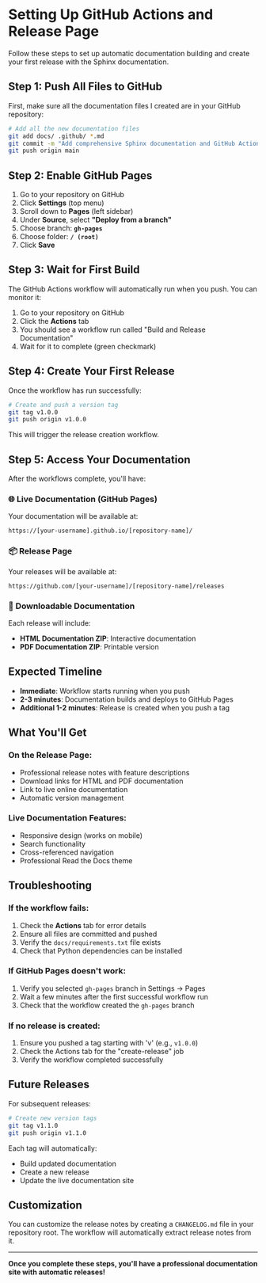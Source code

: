 # Setting Up GitHub Actions and Release Page

Follow these steps to set up automatic documentation building and create your first release with the Sphinx documentation.

## Step 1: Push All Files to GitHub

First, make sure all the documentation files I created are in your GitHub repository:

```bash
# Add all the new documentation files
git add docs/ .github/ *.md
git commit -m "Add comprehensive Sphinx documentation and GitHub Actions workflow"
git push origin main
```

## Step 2: Enable GitHub Pages

1. Go to your repository on GitHub
2. Click **Settings** (top menu)
3. Scroll down to **Pages** (left sidebar)
4. Under **Source**, select **"Deploy from a branch"**
5. Choose branch: **`gh-pages`**
6. Choose folder: **`/ (root)`**
7. Click **Save**

## Step 3: Wait for First Build

The GitHub Actions workflow will automatically run when you push. You can monitor it:

1. Go to your repository on GitHub
2. Click the **Actions** tab
3. You should see a workflow run called "Build and Release Documentation"
4. Wait for it to complete (green checkmark)

## Step 4: Create Your First Release

Once the workflow has run successfully:

```bash
# Create and push a version tag
git tag v1.0.0
git push origin v1.0.0
```

This will trigger the release creation workflow.

## Step 5: Access Your Documentation

After the workflows complete, you'll have:

### 🌐 Live Documentation (GitHub Pages)
Your documentation will be available at:
```
https://[your-username].github.io/[repository-name]/
```

### 📦 Release Page
Your releases will be available at:
```
https://github.com/[your-username]/[repository-name]/releases
```

### 📁 Downloadable Documentation
Each release will include:
- **HTML Documentation ZIP**: Interactive documentation
- **PDF Documentation ZIP**: Printable version

## Expected Timeline

- **Immediate**: Workflow starts running when you push
- **2-3 minutes**: Documentation builds and deploys to GitHub Pages
- **Additional 1-2 minutes**: Release is created when you push a tag

## What You'll Get

### On the Release Page:
- Professional release notes with feature descriptions
- Download links for HTML and PDF documentation
- Link to live online documentation
- Automatic version management

### Live Documentation Features:
- Responsive design (works on mobile)
- Search functionality
- Cross-referenced navigation
- Professional Read the Docs theme

## Troubleshooting

### If the workflow fails:
1. Check the **Actions** tab for error details
2. Ensure all files are committed and pushed
3. Verify the `docs/requirements.txt` file exists
4. Check that Python dependencies can be installed

### If GitHub Pages doesn't work:
1. Verify you selected `gh-pages` branch in Settings → Pages
2. Wait a few minutes after the first successful workflow run
3. Check that the workflow created the `gh-pages` branch

### If no release is created:
1. Ensure you pushed a tag starting with 'v' (e.g., `v1.0.0`)
2. Check the Actions tab for the "create-release" job
3. Verify the workflow completed successfully

## Future Releases

For subsequent releases:

```bash
# Create new version tags
git tag v1.1.0
git push origin v1.1.0
```

Each tag will automatically:
- Build updated documentation
- Create a new release
- Update the live documentation site

## Customization

You can customize the release notes by creating a `CHANGELOG.md` file in your repository root. The workflow will automatically extract release notes from it.

---

**Once you complete these steps, you'll have a professional documentation site with automatic releases!**